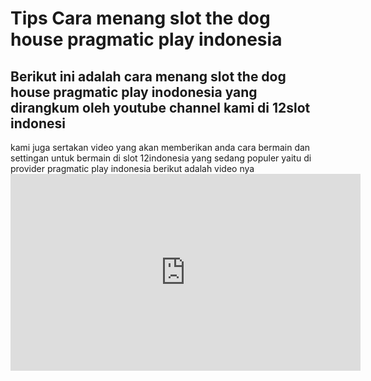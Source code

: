 # Tips Cara menang slot the dog house pragmatic play indonesia 

<h2>Berikut ini adalah cara menang slot the dog house pragmatic play inodonesia yang dirangkum oleh youtube channel kami di 12slot indonesi</h2>
kami juga sertakan video yang akan memberikan anda cara bermain dan settingan untuk bermain di slot 12indonesia yang sedang populer yaitu di provider pragmatic play indonesia
berikut adalah video nya
<iframe width="560" height="315" src="https://www.youtube.com/embed/KSaS5cxPNK4" frameborder="0" allow="accelerometer; autoplay; encrypted-media; gyroscope; picture-in-picture" allowfullscreen></iframe>
